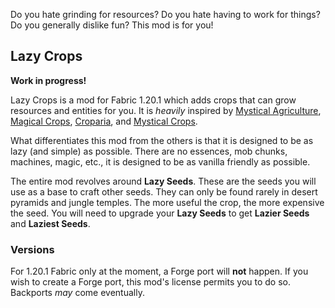 Do you hate grinding for resources? Do you hate having to work for things? Do you generally dislike fun? This mod is for you!

## Lazy Crops

**Work in progress!**

Lazy Crops is a mod for Fabric 1.20.1 which adds crops that can grow resources and entities for you.
It is *heavily* inspired by [Mystical Agriculture](https://www.curseforge.com/minecraft/mc-mods/mystical-agriculture), [Magical Crops](https://www.curseforge.com/minecraft/mc-mods/magical-crops), [Croparia](https://modrinth.com/mod/croparia), and [Mystical Crops](https://modrinth.com/mod/mystical_crops).

What differentiates this mod from the others is that it is designed to be as lazy (and simple) as possible.
There are no essences, mob chunks, machines, magic, etc., it is designed to be as vanilla friendly as possible.

The entire mod revolves around **Lazy Seeds**. These are the seeds you will use as a base to craft other seeds.
They can only be found rarely in desert pyramids and jungle temples. The more useful the crop, the more expensive the seed.
You will need to upgrade your **Lazy Seeds** to get **Lazier Seeds** and **Laziest Seeds**.

### Versions

For 1.20.1 Fabric only at the moment, a Forge port will **not** happen. If you wish to create a Forge port, this mod's license permits you to do so. Backports *may* come eventually.
